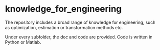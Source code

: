 # knowledge_for_engineering
The repository includes a broad range of knowledge for engineering, such as optimization, estimation or transformation methods etc.


Under every subfolder, the doc and code are provided. Code is written in Python or Matlab.
